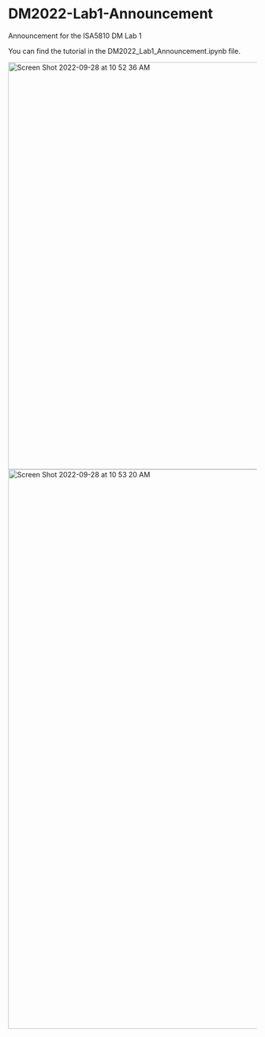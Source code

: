 # DM2022-Lab1-Announcement
Announcement for the ISA5810 DM Lab 1

You can find the tutorial in the DM2022_Lab1_Announcement.ipynb file.

<img width="823" alt="Screen Shot 2022-09-28 at 10 52 36 AM" src="https://user-images.githubusercontent.com/65693754/192676860-fae379ad-1a7d-44a8-9119-cf340d71de77.png">
<img width="1131" alt="Screen Shot 2022-09-28 at 10 53 20 AM" src="https://user-images.githubusercontent.com/65693754/192676898-d6215f3e-5165-4e63-81cf-68c4daaa3eb4.png">
